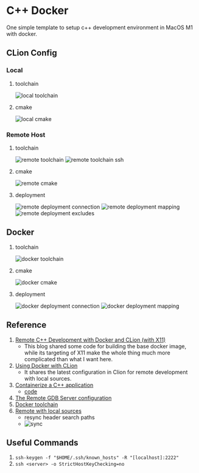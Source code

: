 C++ Docker
====

One simple template to setup c++ development environment in MacOS M1 with docker.

## CLion Config

### Local

1. toolchain
   
   ![local toolchain](docs/local_toolchain.png)

2. cmake
   
   ![local cmake](docs/local_cmake.png)

### Remote Host

1. toolchain
  
   ![remote toolchain](docs/remote_toolchain.png)
   ![remote toolchain ssh](docs/remote_toolchain_ssh.png)

2. cmake
   
   ![remote cmake](docs/remote_cmake.png)

3. deployment
   
   ![remote deployment connection](docs/remote_deployment_conn.png)
   ![remote deployment mapping](docs/remote_deployment_map.png)
   ![remote deployment excludes](docs/remote_deployment_excludes.png)

## Docker

1. toolchain

   ![docker toolchain](docs/docker_toolchain.png)

2. cmake

   ![docker cmake](docs/docker_cmake.png)

3. deployment

   ![docker deployment connection](docs/docker_deployment_conn.png)
   ![docker deployment mapping](docs/docker_deployment_map.png)

## Reference

1. [Remote C++ Development with Docker and CLion (with X11)](https://austinmorlan.com/posts/docker_clion_development/)
   - This blog shared some code for building the base docker image, while its targeting of X11 make the whole thing much more complicated than what I want here.
2. [Using Docker with CLion](https://blog.jetbrains.com/clion/2020/01/using-docker-with-clion/)
   - It shares the latest configuration in Clion for remote development with local sources.
3. [Containerize a C++ application](https://docs.docker.com/guides/language/cpp/containerize/)
   - [code](https://github.com/Pradumnasaraf/c-plus-plus-docker)
4. [The Remote GDB Server configuration](https://www.jetbrains.com/help/clion/remote-gdb-server.html)
5. [Docker toolchain](https://www.jetbrains.com/help/clion/clion-toolchains-in-docker.html)
6. [Remote with local sources](https://www.jetbrains.com/help/clion/remote-projects-support.html)
   - resync header search paths
   - ![sync](docs/headers_sync.png)

## Useful Commands

1. `ssh-keygen -f "$HOME/.ssh/known_hosts" -R "[localhost]:2222"`
2. `ssh <server> -o StrictHostKeyChecking=no`